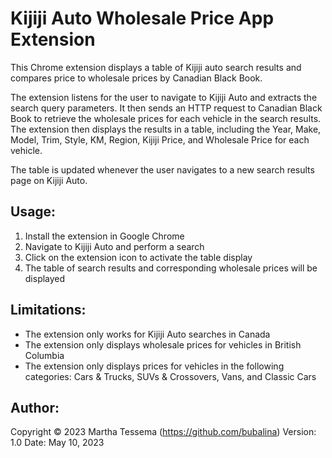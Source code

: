 # Kijiji Auto Wholesale Price App Extension

This Chrome extension displays a table of Kijiji auto search results and compares price to wholesale prices by Canadian Black Book.

The extension listens for the user to navigate to Kijiji Auto and extracts the search query parameters. It then sends an HTTP request to Canadian Black Book to retrieve the wholesale prices for each vehicle in the search results. The extension then displays the results in a table, including the Year, Make, Model, Trim, Style, KM, Region, Kijiji Price, and Wholesale Price for each vehicle.

The table is updated whenever the user navigates to a new search results page on Kijiji Auto.

## Usage:

1. Install the extension in Google Chrome
2. Navigate to Kijiji Auto and perform a search
3. Click on the extension icon to activate the table display
4. The table of search results and corresponding wholesale prices will be displayed

## Limitations:

- The extension only works for Kijiji Auto searches in Canada
- The extension only displays wholesale prices for vehicles in British Columbia
- The extension only displays prices for vehicles in the following categories: Cars & Trucks, SUVs & Crossovers, Vans, and Classic Cars

## Author:


Copyright © 2023 Martha Tessema (https://github.com/bubalina)
Version: 1.0
Date: May 10, 2023
